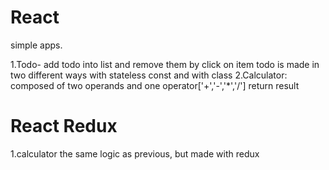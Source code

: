 # React
simple apps.

1.Todo- add todo into list and remove them by click on item
  todo is made in two different ways with stateless const and with class
2.Calculator:  composed of two operands and one operator['+','-','*','/'] return result


# React Redux

1.calculator the same logic as previous, but made with redux
